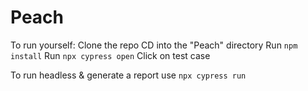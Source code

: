 # Peach

To run yourself:
Clone the repo
CD into the "Peach" directory
Run `npm install`
Run `npx cypress open`
Click on test case

To run headless & generate a report use `npx cypress run`
